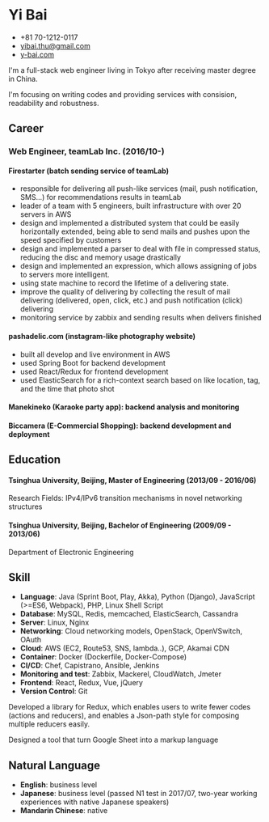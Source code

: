 # Yi Bai
- +81 70-1212-0117
- yibai.thu@gmail.com
- [y-bai.com](https://y-bai.com)

I'm a full-stack web engineer living in Tokyo after receiving master degree in China.

I'm focusing on writing codes and providing services with consision, readability and robustness.

## Career
### Web Engineer, teamLab Inc. (2016/10-)

#### Firestarter (batch sending service of teamLab)
- responsible for delivering all push-like services (mail, push notification, SMS...) for recommendations results in teamLab
- leader of a team with 5 engineers, built infrastructure with over 20 servers in AWS
- design and implemented a distributed system that could be easily horizontally extended, being able to send mails and pushes upon the speed specified by customers
- design and implemented a parser to deal with file in compressed status, reducing the disc and memory usage drastically
- design and implemented an expression, which allows assigning of jobs to servers more intelligent.
- using state machine to record the lifetime of a delivering state.
- improve the quality of delivering by collecting the result of mail delivering (delivered, open, click, etc.) and push notification (click) delivering
- monitoring service by zabbix and sending results when delivers finished

#### pashadelic.com (instagram-like photography website)
- built all develop and live environment in AWS
- used Spring Boot for backend development
- used React/Redux for frontend development
- used ElasticSearch for a rich-context search based on like location, tag, and the time that photo shot

#### Manekineko (Karaoke party app): backend analysis and monitoring
#### Biccamera (E-Commercial Shopping): backend development and deployment

## Education
#### Tsinghua University, Beijing, Master of Engineering (2013/09 - 2016/06)
Research Fields: IPv4/IPv6 transition mechanisms in novel networking structures

#### Tsinghua University, Beijing, Bachelor of Engineering (2009/09 - 2013/06)
Department of Electronic Engineering

## Skill
- **Language**: Java (Sprint Boot, Play, Akka), Python (Django), JavaScript (>=ES6, Webpack), PHP, Linux Shell Script
- **Database**: MySQL, Redis, memcached, ElasticSearch, Cassandra
- **Server**: Linux, Nginx
- **Networking**: Cloud networking models, OpenStack, OpenVSwitch, OAuth
- **Cloud**: AWS (EC2, Route53, SNS, lambda..), GCP, Akamai CDN
- **Container**: Docker (Dockerfile, Docker-Compose)
- **CI/CD**: Chef, Capistrano, Ansible, Jenkins
- **Monitoring and test**: Zabbix, Mackerel, CloudWatch, Jmeter
- **Frontend**: React, Redux, Vue, jQuery
- **Version Control**: Git

Developed a library for Redux, which enables users to write fewer codes (actions and reducers), and enables a Json-path style for composing multiple reducers easily.

Designed a tool that turn Google Sheet into a markup language

## Natural Language
- **English**: business level
- **Japanese**: business level (passed N1 test in 2017/07, two-year working experiences with native Japanese speakers)
- **Mandarin Chinese**: native
